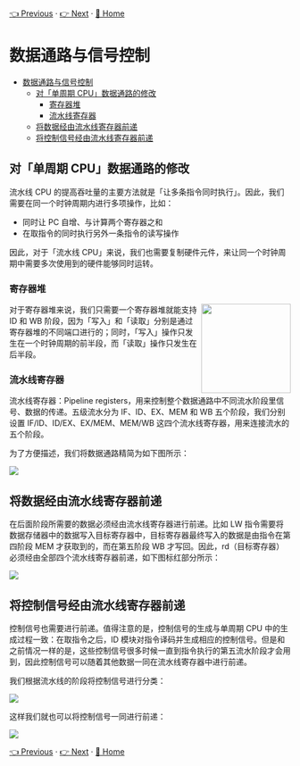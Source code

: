 [👈 Previous](./3-1_Basic.md) · [👉 Next](./3-3_Hazards.md) · [🚩 Home](../README.md)

# 数据通路与信号控制

- [数据通路与信号控制](#%e6%95%b0%e6%8d%ae%e9%80%9a%e8%b7%af%e4%b8%8e%e4%bf%a1%e5%8f%b7%e6%8e%a7%e5%88%b6)
  - [对「单周期 CPU」数据通路的修改](#%e5%af%b9%e5%8d%95%e5%91%a8%e6%9c%9f-cpu%e6%95%b0%e6%8d%ae%e9%80%9a%e8%b7%af%e7%9a%84%e4%bf%ae%e6%94%b9)
    - [寄存器堆](#%e5%af%84%e5%ad%98%e5%99%a8%e5%a0%86)
    - [流水线寄存器](#%e6%b5%81%e6%b0%b4%e7%ba%bf%e5%af%84%e5%ad%98%e5%99%a8)
  - [将数据经由流水线寄存器前递](#%e5%b0%86%e6%95%b0%e6%8d%ae%e7%bb%8f%e7%94%b1%e6%b5%81%e6%b0%b4%e7%ba%bf%e5%af%84%e5%ad%98%e5%99%a8%e5%89%8d%e9%80%92)
  - [将控制信号经由流水线寄存器前递](#%e5%b0%86%e6%8e%a7%e5%88%b6%e4%bf%a1%e5%8f%b7%e7%bb%8f%e7%94%b1%e6%b5%81%e6%b0%b4%e7%ba%bf%e5%af%84%e5%ad%98%e5%99%a8%e5%89%8d%e9%80%92)

## 对「单周期 CPU」数据通路的修改

流水线 CPU 的提高吞吐量的主要方法就是「让多条指令同时执行」。因此，我们需要在同一个时钟周期内进行多项操作，比如：

- 同时让 PC 自增、与计算两个寄存器之和
- 在取指令的同时执行另外一条指令的读写操作

因此，对于「流水线 CPU」来说，我们也需要复制硬件元件，来让同一个时钟周期中需要多次使用到的硬件能够同时运转。

### 寄存器堆

<img src="https://i.loli.net/2019/09/04/VdAXaNBw1LpT5Fm.png" width="160px" align="right">

对于寄存器堆来说，我们只需要一个寄存器堆就能支持 ID 和 WB 阶段，因为「写入」和「读取」分别是通过寄存器堆的不同端口进行的；同时，「写入」操作只发生在一个时钟周期的前半段，而「读取」操作只发生在后半段。

### 流水线寄存器

流水线寄存器：Pipeline registers，用来控制整个数据通路中不同流水阶段里信号、数据的传递。五级流水分为 IF、ID、EX、MEM 和 WB 五个阶段，我们分别设置 IF/ID、ID/EX、EX/MEM、MEM/WB 这四个流水线寄存器，用来连接流水的五个阶段。

为了方便描述，我们将数据通路精简为如下图所示：

![](https://i.loli.net/2019/09/04/sZuUGLXpPh67qYM.png)

## 将数据经由流水线寄存器前递

在后面阶段所需要的数据必须经由流水线寄存器进行前递。比如 LW 指令需要将数据存储器中的数据写入目标寄存器中，目标寄存器最终写入的数据是由指令在第四阶段 MEM 才获取到的，而在第五阶段 WB 才写回。因此，rd（目标寄存器）必须经由全部四个流水线寄存器前递，如下图标红部分所示：

![](https://i.loli.net/2019/09/04/fuKn2cYEwiNJvGD.png)

## 将控制信号经由流水线寄存器前递

控制信号也需要进行前递。值得注意的是，控制信号的生成与单周期 CPU 中的生成过程一致：在取指令之后，ID 模块对指令译码并生成相应的控制信号。但是和之前情况一样的是，这些控制信号很多时候一直到指令执行的第五流水阶段才会用到，因此控制信号可以随着其他数据一同在流水线寄存器中进行前递。

我们根据流水线的阶段将控制信号进行分类：

![](https://i.loli.net/2019/09/04/t1v5WXGblO3QwaE.png)

这样我们就也可以将控制信号一同进行前递：

![](https://i.loli.net/2019/09/04/fe5nGVjH6cWOsXu.png)

[👈 Previous](./3-1_Basic.md) · [👉 Next](./3-3_Hazards.md) · [🚩 Home](../README.md)